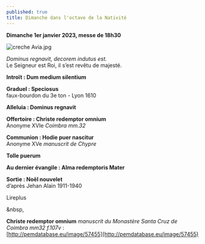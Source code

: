 ```yaml
---
published: true
title: Dimanche dans l'octave de la Nativité
---
```

**Dimanche 1er janvier 2023, messe de 18h30**  

![creche Avia.jpg]({{site.baseurl}}/images/creche%20Avia.jpg)

*Dominus regnavit, decorem indutus est.*  
Le Seigneur est Roi, il s’est revêtu de majesté.

**Introït : Dum medium silentium**  

**Graduel : Speciosus**  
faux-bourdon du 3e ton - Lyon 1610

**Alleluia : Dominus regnavit**

**Offertoire : Christe redemptor omnium**  
Anonyme XVIe *Coimbra mm.32*

**Communion :  Hodie puer nascitur**  
Anonyme XVe *manuscrit de Chypre*

**Tolle puerum**

**Au dernier évangile : Alma redemptoris Mater**

**Sortie : Noël nouvelet**  
d’après Jehan Alain 1911-1940

Lireplus

&nbsp,

**Christe redemptor omnium** *manuscrit du Monastère Santa Cruz de Coimbra mm32 f.107v* :  
[http://pemdatabase.eu/image/57455](http://pemdatabase.eu/image/57455)


